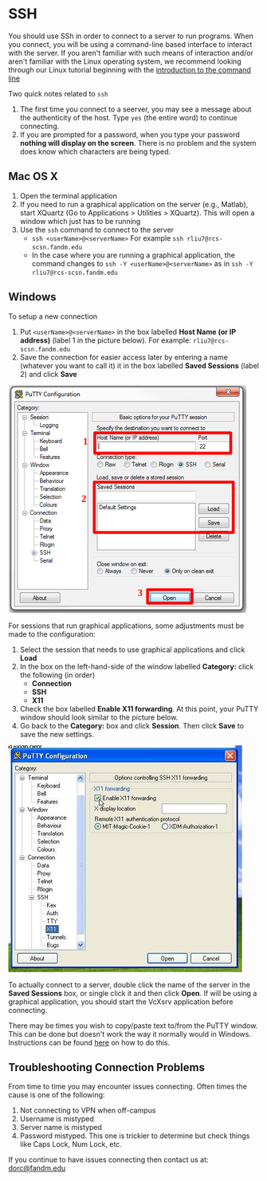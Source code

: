 # SSH

You should use SSh in order to connect to a server to run programs.  When you connect, you will be using a command-line based interface to interact with the server.
If you aren't familiar with such means of interaction and/or aren't familiar with the Linux operating system, we recommend looking through our Linux tutorial
beginning with the [introduction to the command line](../linux/01_commandline.md)  

Two quick notes related to `ssh`

1. The first time you connect to a seerver, you may see a message about the authenticity of the host.  Type `yes` (the entire word) to continue connecting.
2. If you are prompted for a password, when you type your password **nothing will display on the screen**.  There is no problem and the system does know which characters are being typed.

## Mac OS X

1. Open the terminal application
2. If you need to run a graphical application on the server (e.g., Matlab), start XQuartz (Go to Applications > Utilities > XQuartz).  This will open a window which just has to be running
3. Use the `ssh` command to connect to the server
    - `ssh <userName>@<serverName>` For example `ssh rliu7@rcs-scsn.fandm.edu`
    - In the case where you are running a graphical application, the command changes to `ssh -Y <userName>@<serverName>` as in `ssh -Y rliu7@rcs-scsn.fandm.edu`

## Windows

To setup a new connection

1. Put `<userName>@<serverName>` in the box labelled **Host Name (or IP address)** (label 1 in the picture below).  For example: `rliu7@rcs-scsn.fandm.edu`
2. Save the connection for easier access later by entering a name (whatever you want to call it) it in the box labelled **Saved Sessions** (label 2) and click **Save**

![PuTTY connection window](putty.png)

For sessions that run graphical applications, some adjustments must be made to the configuration:
  
1. Select the session that needs to use graphical applications and click **Load** 
2. In the box on the left-hand-side of the window labelled **Category:** click the following (in order)
    - **Connection**
    - **SSH**
    - **X11**
3. Check the box labelled **Enable X11 forwarding**.  At this point, your PuTTY window should look similar to the picture below.
4. Go back to the **Category:** box and click **Session**.  Then click **Save** to save the new settings.

![PuTTY X11 forwarding](puttyX11.jpg)

To actually connect to a server, double click the name of the server in the **Saved Sessions** box, or single click it and then click **Open**.  If will be using a 
graphical application, you should start the VcXsrv application before connecting.

There may be times you wish to copy/paste text to/from the PuTTY window.  This can be done but doesn't work the way it normally would in Windows.
Instructions can be found [here](https://www.alphr.com/copy-paste-putty/) on how to do this.

## Troubleshooting Connection Problems

From time to time you may encounter issues connecting.  Often times the cause is one of the following:

1. Not connecting to VPN when off-campus
2. Username is mistyped
3. Server name is mistyped
4. Password mistyped.  This one is trickier to determine but check things like Caps Lock, Num Lock, etc.

If you continue to have issues connecting then contact us at: dorc@fandm.edu